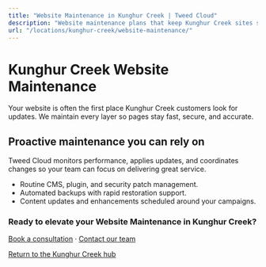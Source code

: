 ```yaml
---
title: "Website Maintenance in Kunghur Creek | Tweed Cloud"
description: "Website maintenance plans that keep Kunghur Creek sites secure and up to date."
url: "/locations/kunghur-creek/website-maintenance/"
---
```


# Kunghur Creek Website Maintenance

Your website is often the first place Kunghur Creek customers look for updates. We maintain every layer so pages stay fast, secure, and accurate.

## Proactive maintenance you can rely on

Tweed Cloud monitors performance, applies updates, and coordinates changes so your team can focus on delivering great service.

- Routine CMS, plugin, and security patch management.
- Automated backups with rapid restoration support.
- Content updates and enhancements scheduled around your campaigns.

### Ready to elevate your Website Maintenance in Kunghur Creek?

[Book a consultation](/consultation/) · [Contact our team](/contact/)

[Return to the Kunghur Creek hub](/locations/kunghur-creek/)
